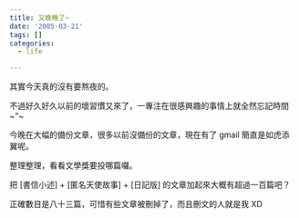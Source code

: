 ```yaml
---
title: 又晚睡了~
date: '2005-03-21'
tags: []
categories:
  - life

---
```

其實今天真的沒有要熬夜的。  
  
不過好久好久以前的壞習慣又來了，一專注在很感興趣的事情上就全然忘記時間 ~"~  
  
今晚在大幅的備份文章，很多以前沒備份的文章，現在有了 gmail 簡直是如虎添翼呢。  
  
整理整理，看看文學獎要投哪篇囉。  
  
把 \[書信小述\] + \[匿名天使故事\] + \[日記版\] 的文章加起來大概有超過一百篇吧？  
  
正確數目是八十三篇，可惜有些文章被刪掉了，而且刪文的人就是我 XD